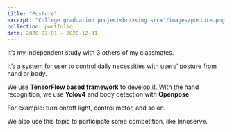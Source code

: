 ```yaml
---
title: "Posture"
excerpt: "College graduation project<br/><img src='/images/posture.png'>"
collection: portfolio
date: 2020-07-01 ~ 2020-12-31
---
```


It’s my independent study with 3 others of my classmates.

It’s a system for user to control daily necessities with users’ posture from hand or body.

We use **TensorFlow based framework** to develop it. With the hand recognition, we use **Yolov4** and body detection with **Openpose**.

For example: turn on/off light, control motor, and so on.

We also use this topic to participate some competition, like Innoserve.
